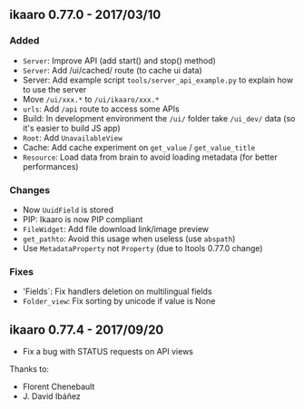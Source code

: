 ##  ikaaro 0.77.0 - 2017/03/10

### Added
- `Server`: Improve API (add start() and stop() method)
- `Server`: Add /ui/cached/ route (to cache ui data)
- Server: Add example script `tools/server_api_example.py` to explain how to use the server
- Move `/ui/xxx.*` to `/ui/ikaaro/xxx.*`
- `urls`: Add `/api` route to access some APIs
- Build: In development environment the `/ui/` folder take `/ui_dev/` data (so it's easier to build JS app)
- `Root`: Add `UnavailableView`
- Cache: Add cache experiment on `get_value` / `get_value_title`
- `Resource`: Load data from brain to avoid loading metadata (for better performances)

### Changes
- Now `UuidField` is stored
- PIP: Ikaaro is now PIP compliant
- `FileWidget`: Add file download link/image preview
- `get_pathto`: Avoid this usage when useless (use `abspath`)
- Use `MetadataProperty` not `Property` (due to Itools 0.77.0 change)

### Fixes
- 'Fields`: Fix handlers deletion on multilingual fields
- `Folder_view`: Fix sorting by unicode if value is None

##  ikaaro 0.77.4 - 2017/09/20
- Fix a bug with STATUS requests on API views

Thanks to:

- Florent Chenebault
- J. David Ibáñez
